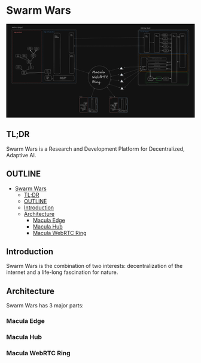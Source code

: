 # Swarm Wars

![Swarm Wars Container Diagram](architecture/swai-container.png)

## TL;DR

Swarm Wars is a Research and Development Platform for Decentralized, Adaptive AI.

## OUTLINE

- [Swarm Wars](#swarm-wars)
  - [TL;DR](#tldr)
  - [OUTLINE](#outline)
  - [Introduction](#introduction)
  - [Architecture](#architecture)
    - [Macula Edge](#macula-edge)
    - [Macula Hub](#macula-hub)
    - [Macula WebRTC Ring](#macula-webrtc-ring)

## Introduction

Swarm Wars is the combination of two interests: decentralization of the internet and a life-long fascination for nature.

## Architecture

Swarm Wars has 3 major parts:

### Macula Edge

### Macula Hub

### Macula WebRTC Ring
